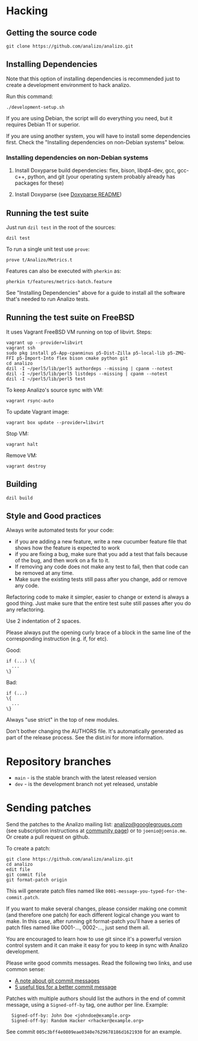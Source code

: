 # Hacking

## Getting the source code

```console
git clone https://github.com/analizo/analizo.git
```

## Installing Dependencies

Note that this option of installing dependencies is recommended just to create
a development environment to hack analizo.

Run this command:

```console
./development-setup.sh
```

If you are using Debian, the script will do everything you need, but it
requires Debian 11 or superior.

If you are using another system, you will have to install some dependencies
first. Check the "Installing dependencies on non-Debian systems" below.

### Installing dependencies on non-Debian systems

1) Install Doxyparse build dependencies: flex, bison, libqt4-dev, gcc, gcc-c++,
python, and git (your operating system probably already has packages for these)

2) Install Doxyparse (see [Doxyparse README](https://github.com/doxygen/doxygen/tree/master/addon/doxyparse))

## Running the test suite

Just run `dzil test` in the root of the sources:

```console
dzil test
```

To run a single unit test use `prove`:

```console
prove t/Analizo/Metrics.t
```

Features can also be executed with `pherkin` as:

```console
pherkin t/features/metrics-batch.feature
```

See "Installing Dependencies" above for a guide to install all the software
that's needed to run Analizo tests.

## Running the test suite on FreeBSD

It uses Vagrant FreeBSD VM running on top of libvirt. Steps:

```console
vagrant up --provider=libvirt
vagrant ssh
sudo pkg install p5-App-cpanminus p5-Dist-Zilla p5-local-lib p5-ZMQ-FFI p5-Import-Into flex bison cmake python git
cd analizo
dzil -I ~/perl5/lib/perl5 authordeps --missing | cpanm --notest
dzil -I ~/perl5/lib/perl5 listdeps --missing | cpanm --notest
dzil -I ~/perl5/lib/perl5 test
```

To keep Analizo's source sync with VM:

    vagrant rsync-auto

To update Vagrant image:

    vagrant box update --provider=libvirt

Stop VM:

    vagrant halt

Remove VM:

    vagrant destroy

## Building

```console
dzil build
```

## Style and Good practices

Always write automated tests for your code:

* if you are adding a new feature, write a new cucumber feature
  file that shows how the feature is expected to work
* if you are fixing a bug, make sure that you add a test that fails because
  of the bug, and then work on a fix to it.
* If removing any code does not make any test to fail, then that code can be
  removed at any time.
* Make sure the existing tests still pass after you change, add or remove
  any code.

Refactoring code to make it simpler, easier to change or extend is always a
good thing. Just make sure that the entire test suite still passes after you do
any refactoring.

Use 2 indentation of 2 spaces.

Please always put the opening curly brace of a block in the same line of the
corresponding instruction (e.g.  if, for etc).

Good:

```
if (...) \{
  ...
\}
```

Bad:

```
if (...)
\{
  ...
\}
```

Always "use strict" in the top of new modules.

Don't bother changing the AUTHORS file. It's automatically generated as part of
the release process. See the dist.ini for more information.

# Repository branches

- `main` - is the stable branch with the latest released version
- `dev` - is the development branch not yet released, unstable

# Sending patches

Send the patches to the Analizo mailing list: analizo@googlegroups.com (see
subscription instructions at [community page](community.html))
or to `joenio@joenio.me`. Or create a pull request on github.

To create a patch:

```console
git clone https://github.com/analizo/analizo.git
cd analizo
edit file
git commit file
git format-patch origin
```

This will generate patch files named like
`0001-message-you-typed-for-the-commit.patch`.

If you want to make several changes, please consider making one commit (and
therefore one patch) for each different logical change you want to make.  In
this case, after running git format-patch you'll have a series of patch files
named like 0001-..., 0002-..., just send them all.

You are encouraged to learn how to use git since it's a powerful version
control system and it can make it easy for you to keep in sync with Analizo
development.

Please write good commits messages. Read the following two links, and use
common sense:

- [A note about git commit messages](http://tbaggery.com/2008/04/19/a-note-about-git-commit-messages.html)
- [5 useful tips for a better commit message](http://robots.thoughtbot.com/post/48933156625/5-useful-tips-for-a-better-commit-message)

Patches with multiple authors should list the authors in the end of commit
message, using a `Signed-off-by` tag, one author per line. Example:

```
  Signed-off-by: John Doe <johndoe@example.org>
  Signed-off-by: Random Hacker <rhacker@example.org>
```

See commit `005c3bff4e0809eae0340e7629678186d1621930` for an example.
